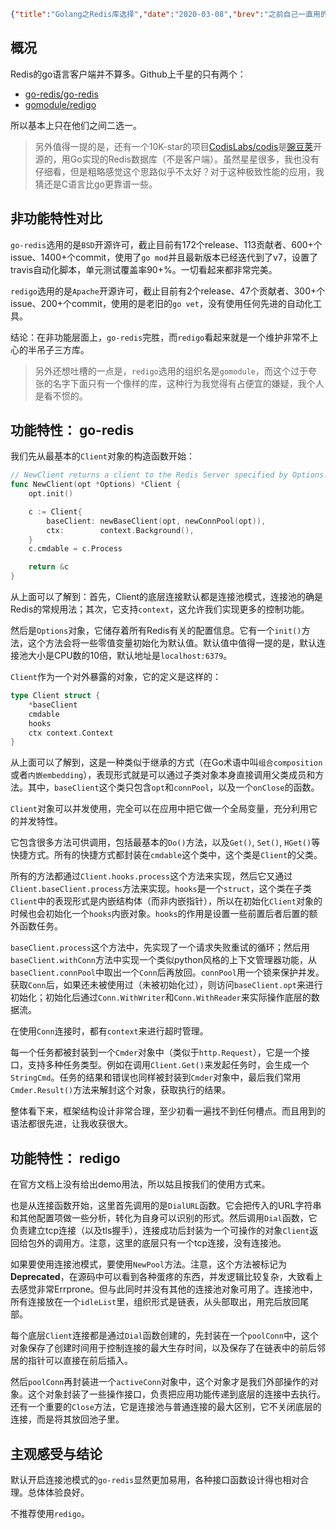 ```json lw-blog-meta
{"title":"Golang之Redis库选择","date":"2020-03-08","brev":"之前自己一直用的是 go-redis，用的挺好。但是看到公司项目用的是 redigo，感觉不好用，一方面对连接池的支持好像有问题，另一方面语法规则也很奇怪。所以决定把两个库的源代码都看一下做个对比。","tags":["Golang","Redis","源码"]}
```



## 概况

Redis的go语言客户端并不算多。Github上千星的只有两个：

- [go-redis/go-redis](https://github.com/go-redis/redis)
- [gomodule/redigo](https://github.com/gomodule/redigo)

所以基本上只在他们之间二选一。

> 另外值得一提的是，还有一个10K-star的项目[CodisLabs/codis](https://github.com/CodisLabs/codis)是[豌豆荚](wandoujia.com)开源的，用Go实现的Redis数据库（不是客户端）。虽然星星很多，我也没有仔细看，但是粗略感觉这个思路似乎不太好？对于这种极致性能的应用，我猜还是C语言比go更靠谱一些。

## 非功能特性对比

`go-redis`选用的是`BSD`开源许可，截止目前有172个release、113贡献者、600+个issue、1400+个commit，使用了`go mod`并且最新版本已经迭代到了v7，设置了travis自动化脚本，单元测试覆盖率90+%。一切看起来都非常完美。

`redigo`选用的是`Apache`开源许可，截止目前有2个release、47个贡献者、300+个issue、200+个commit，使用的是老旧的`go vet`，没有使用任何先进的自动化工具。

结论：在非功能层面上，`go-redis`完胜，而`redigo`看起来就是一个维护非常不上心的半吊子三方库。

> 另外还想吐槽的一点是，`redigo`选用的组织名是`gomodule`，而这个过于夸张的名字下面只有一个像样的库，这种行为我觉得有占便宜的嫌疑，我个人是看不惯的。

## 功能特性： go-redis

我们先从最基本的`Client`对象的构造函数开始：

```go
// NewClient returns a client to the Redis Server specified by Options.
func NewClient(opt *Options) *Client {
	opt.init()

	c := Client{
		baseClient: newBaseClient(opt, newConnPool(opt)),
		ctx:        context.Background(),
	}
	c.cmdable = c.Process

	return &c
}
```

从上面可以了解到：首先，Client的底层连接默认都是连接池模式，连接池的确是Redis的常规用法；其次，它支持`context`，这允许我们实现更多的控制功能。

然后是`Options`对象，它储存着所有Redis有关的配置信息。它有一个`init()`方法，这个方法会将一些零值变量初始化为默认值。默认值中值得一提的是，默认连接池大小是CPU数的10倍，默认地址是`localhost:6379`。

`Client`作为一个对外暴露的对象，它的定义是这样的：

```go
type Client struct {
	*baseClient
	cmdable
	hooks
	ctx context.Context
}
```

从上面可以了解到，这是一种类似于继承的方式（在Go术语中叫`组合composition`或者`内嵌embedding`），表现形式就是可以通过子类对象本身直接调用父类成员和方法。其中，`baseClient`这个类只包含`opt`和`connPool`，以及一个`onClose`的函数。

`Client`对象可以并发使用，完全可以在应用中把它做一个全局变量，充分利用它的并发特性。

它包含很多方法可供调用，包括最基本的`Do()`方法，以及`Get()`, `Set()`, `HGet()`等快捷方式。所有的快捷方式都封装在`cmdable`这个类中，这个类是`Client`的父类。

所有的方法都通过`Client.hooks.process`这个方法来实现，然后它又通过`Client.baseClient.process`方法来实现。`hooks`是一个`struct`，这个类在子类`Client`中的表现形式是内嵌结构体（而非内嵌指针），所以在初始化`Client`对象的时候也会初始化一个`hooks`内嵌对象。`hooks`的作用是设置一些前置后者后置的额外函数任务。

`baseClient.process`这个方法中，先实现了一个请求失败重试的循环；然后用`baseClient.withConn`方法中实现一个类似python风格的上下文管理器功能，从`baseClient.connPool`中取出一个`Conn`后再放回。`connPool`用一个锁来保护并发。获取`Conn`后，如果还未被使用过（未被初始化过），则访问`baseClient.opt`来进行初始化；初始化后通过`Conn.WithWriter`和`Conn.WithReader`来实际操作底层的数据流。

在使用`Conn`连接时，都有`context`来进行超时管理。

每一个任务都被封装到一个`Cmder`对象中（类似于`http.Request`），它是一个接口，支持多种任务类型。例如在调用`Client.Get()`来发起任务时，会生成一个`StringCmd`。任务的结果和错误也同样被封装到`Cmder`对象中，最后我们常用`Cmder.Result()`方法来解封这个对象，获取执行的结果。

整体看下来，框架结构设计非常合理，至少初看一遍找不到任何槽点。而且用到的语法都很先进，让我收获很大。

## 功能特性： redigo

在官方文档上没有给出demo用法，所以姑且按我们的使用方式来。

也是从连接函数开始，这里首先调用的是`DialURL`函数。它会把传入的URL字符串和其他配置项做一些分析，转化为自身可以识别的形式。然后调用`Dial`函数，它负责建立tcp连接（以及tls握手），连接成功后封装为一个可操作的对象`Client`返回给包外的调用方。注意，这里的底层只有一个tcp连接，没有连接池。

如果要使用连接池模式，要使用`NewPool`方法。注意，这个方法被标记为**Deprecated**，在源码中可以看到各种蛋疼的东西，并发逻辑比较复杂，大致看上去感觉非常Errprone。但与此同时并没有其他的连接池对象可用了。连接池中，所有连接放在一个`idleList`里，组织形式是链表，从头部取出，用完后放回尾部。

每个底层`Client`连接都是通过`Dial`函数创建的，先封装在一个`poolConn`中，这个对象保存了创建时间用于控制连接的最大生存时间，以及保存了在链表中的前后邻居的指针可以直接在前后插入。

然后`poolConn`再封装进一个`activeConn`对象中，这个对象才是我们外部操作的对象。这个对象封装了一些操作接口，负责把应用功能传递到底层的连接中去执行。还有一个重要的`Close`方法，它是连接池与普通连接的最大区别，它不关闭底层的连接，而是将其放回池子里。

## 主观感受与结论

默认开启连接池模式的`go-redis`显然更加易用，各种接口函数设计得也相对合理。总体体验良好。

不推荐使用`redigo`。
